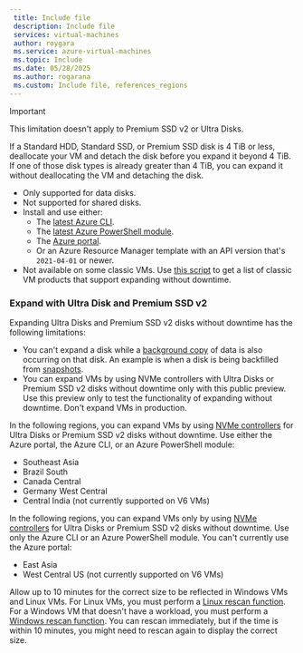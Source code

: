 ```yaml
---
 title: Include file
 description: Include file
 services: virtual-machines
 author: roygara
 ms.service: azure-virtual-machines
 ms.topic: Include
 ms.date: 05/28/2025
 ms.author: rogarana
 ms.custom: Include file, references_regions
---
```

> [!IMPORTANT]
> This limitation doesn't apply to Premium SSD v2 or Ultra Disks.
>
> If a Standard HDD, Standard SSD, or Premium SSD disk is 4 TiB or less, deallocate your VM and detach the disk before you expand it beyond 4 TiB. If one of those disk types is already greater than 4 TiB, you can expand it without deallocating the VM and detaching the disk.

- Only supported for data disks.
- Not supported for shared disks.
- Install and use either:
    - The [latest Azure CLI](/cli/azure/install-azure-cli).
    - The [latest Azure PowerShell module](/powershell/azure/install-azure-powershell).
    - The [Azure portal](https://portal.azure.com/).
    - Or an Azure Resource Manager template with an API version that's `2021-04-01` or newer.
- Not available on some classic VMs. Use [this script](#expanding-without-downtime-classic-vm-sku-support) to get a list of classic VM products that support expanding without downtime.

### Expand with Ultra Disk and Premium SSD v2

Expanding Ultra Disks and Premium SSD v2 disks without downtime has the following limitations:

- You can't expand a disk while a [background copy](../scripts/create-managed-disk-from-snapshot.md#performance-impact---background-copy-process) of data is also occurring on that disk. An example is when a disk is being backfilled from [snapshots](/azure/virtual-machines/disks-incremental-snapshots?tabs=azure-cli).
- You can expand VMs by using NVMe controllers with Ultra Disks or Premium SSD v2 disks without downtime only with this public preview. Use this preview only to test the functionality of expanding without downtime. Don't expand VMs in production.

In the following regions, you can expand VMs by using [NVMe controllers](../nvme-overview.md) for Ultra Disks or Premium SSD v2 disks without downtime. Use either the Azure portal, the Azure CLI, or an Azure PowerShell module:

- Southeast Asia
- Brazil South
- Canada Central
- Germany West Central
- Central India (not currently supported on V6 VMs)

In the following regions, you can expand VMs only by using [NVMe controllers](../nvme-overview.md) for Ultra Disks or Premium SSD v2 disks without downtime. Use only the Azure CLI or an Azure PowerShell module. You can't currently use the Azure portal:

- East Asia
- West Central US (not currently supported on V6 VMs)

Allow up to 10 minutes for the correct size to be reflected in Windows VMs and Linux VMs. For Linux VMs, you must perform a [Linux rescan function](/azure/virtual-machines/linux/expand-disks?tabs=ubuntu#detecting-a-changed-disk-size). For a Windows VM that doesn't have a workload, you must perform a [Windows rescan function](/windows-hardware/drivers/devtest/devcon-rescan). You can rescan immediately, but if the time is within 10 minutes, you might need to rescan again to display the correct size.
